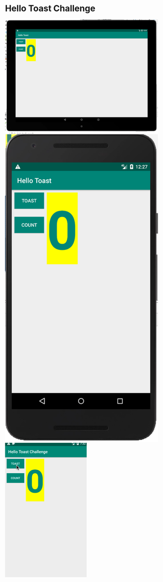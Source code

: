 # Hello Toast Challenge
![](app/src/main/res/drawable/hellotoastchallenge1.png)
![](app/src/main/res/drawable/hellotoastchallenge2.png)
![](app/src/main/res/drawable/challenge.gif)

